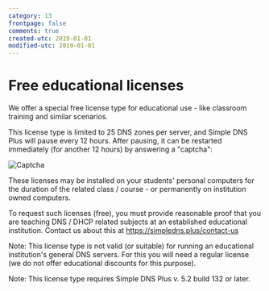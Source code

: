 ```yaml
---
category: 13
frontpage: false
comments: true
created-utc: 2019-01-01
modified-utc: 2019-01-01
---
```

# Free educational licenses

We offer a special free license type for educational use - like classroom training and similar scenarios.

This license type is limited to 25 DNS zones per server, and Simple DNS Plus will pause every 12 hours. After pausing, it can be restarted immediately (for another 12 hours) by answering a "captcha":

![Captcha](img/48/1.png)

These licenses may be installed on your students' personal computers for the duration of the related class / course - or permanently on institution owned computers.

To request such licenses (free), you must provide reasonable proof that you are teaching DNS / DHCP related subjects at an established educational institution. Contact us about this at <https://simpledns.plus/contact-us>

Note: This license type is not valid (or suitable) for running an educational institution's general DNS servers. For this you will need a regular license (we do not offer educational discounts for this purpose).

Note: This license type requires Simple DNS Plus v. 5.2 build 132 or later.